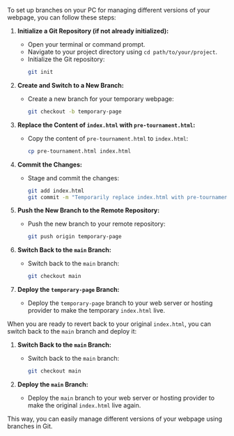 To set up branches on your PC for managing different versions of your webpage, you can follow these steps:

1. **Initialize a Git Repository (if not already initialized):**
   - Open your terminal or command prompt.
   - Navigate to your project directory using `cd path/to/your/project`.
   - Initialize the Git repository:
     ```bash
     git init
     ```

2. **Create and Switch to a New Branch:**
   - Create a new branch for your temporary webpage:
     ```bash
     git checkout -b temporary-page
     ```

3. **Replace the Content of `index.html` with `pre-tournament.html`:**
   - Copy the content of `pre-tournament.html` to `index.html`:
     ```bash
     cp pre-tournament.html index.html
     ```

4. **Commit the Changes:**
   - Stage and commit the changes:
     ```bash
     git add index.html
     git commit -m "Temporarily replace index.html with pre-tournament.html"
     ```

5. **Push the New Branch to the Remote Repository:**
   - Push the new branch to your remote repository:
     ```bash
     git push origin temporary-page
     ```

6. **Switch Back to the `main` Branch:**
   - Switch back to the `main` branch:
     ```bash
     git checkout main
     ```

7. **Deploy the `temporary-page` Branch:**
   - Deploy the `temporary-page` branch to your web server or hosting provider to make the temporary `index.html` live.

When you are ready to revert back to your original `index.html`, you can switch back to the `main` branch and deploy it:

1. **Switch Back to the `main` Branch:**
   - Switch back to the `main` branch:
     ```bash
     git checkout main
     ```

2. **Deploy the `main` Branch:**
   - Deploy the `main` branch to your web server or hosting provider to make the original `index.html` live again.

This way, you can easily manage different versions of your webpage using branches in Git.